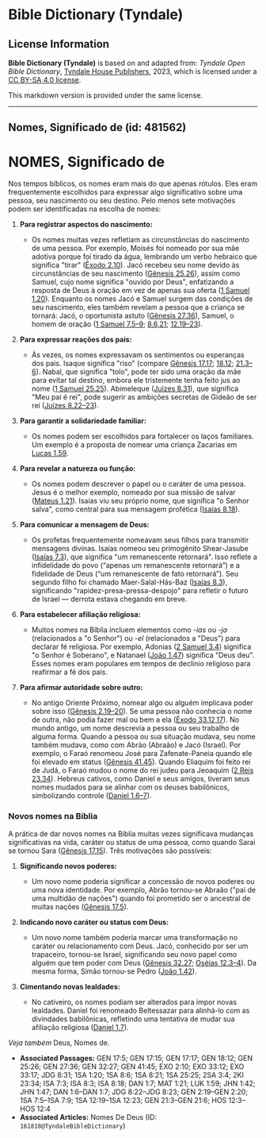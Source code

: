# Bible Dictionary (Tyndale)

## License Information

**Bible Dictionary (Tyndale)** is based on and adapted from: _Tyndale Open Bible Dictionary_, [Tyndale House Publishers](https://tyndaleopenresources.com/), 2023, which is licensed under a [CC BY-SA 4.0 license](https://creativecommons.org/licenses/by-sa/4.0/legalcode.en).

This markdown version is provided under the same license.



--------------------------------

## Nomes, Significado de (id: 481562)

NOMES, Significado de
=====================

Nos tempos bíblicos, os nomes eram mais do que apenas rótulos. Eles eram frequentemente escolhidos para expressar algo significativo sobre uma pessoa, seu nascimento ou seu destino. Pelo menos sete motivações podem ser identificadas na escolha de nomes:

1. **Para registrar aspectos do nascimento:**

    * Os nomes muitas vezes refletiam as circunstâncias do nascimento de uma pessoa. Por exemplo, Moisés foi nomeado por sua mãe adotiva porque foi tirado da água, lembrando um verbo hebraico que significa "tirar" ([Êxodo 2\.10](https://ref.ly/Exod2:10)). Jacó recebeu seu nome devido às circunstâncias de seu nascimento ([Gênesis 25\.26](https://ref.ly/Gen25:26)), assim como Samuel, cujo nome significa "ouvido por Deus", enfatizando a resposta de Deus à oração em vez de apenas sua oferta ([1 Samuel 1\.20](https://ref.ly/1Sam1:20)). Enquanto os nomes Jacó e Samuel surgem das condições de seu nascimento, eles também revelam a pessoa que a criança se tornará: Jacó, o oportunista astuto ([Gênesis 27\.36](https://ref.ly/Gen27:36)), Samuel, o homem de oração ([1 Samuel 7\.5–9](https://ref.ly/1Sam7:5-1Sam7:9); [8\.6,21](https://ref.ly/1Sam8:6); [12\.19–23](https://ref.ly/1Sam12:19-1Sam12:23)).
2. **Para expressar reações dos pais:**

    * Às vezes, os nomes expressavam os sentimentos ou esperanças dos pais. Isaque significa "riso" (compare [Gênesis 17\.17](https://ref.ly/Gen17:17); [18\.12](https://ref.ly/Gen18:12); [21\.3–6](https://ref.ly/Gen21:3-Gen21:6)). Nabal, que significa "tolo", pode ter sido uma oração da mãe para evitar tal destino, embora ele tristemente tenha feito jus ao nome ([1 Samuel 25\.25](https://ref.ly/1Sam25:25)). Abimeleque ([Juízes 8\.31](https://ref.ly/Judg8:31)), que significa "Meu pai é rei", pode sugerir as ambições secretas de Gideão de ser rei ([Juízes 8\.22–23](https://ref.ly/Judg8:22-Judg8:23)).
3. **Para garantir a solidariedade familiar:**

    * Os nomes podem ser escolhidos para fortalecer os laços familiares. Um exemplo é a proposta de nomear uma criança Zacarias em [Lucas 1\.59](https://ref.ly/Luke1:59).
4. **Para revelar a natureza ou função:**

    * Os nomes podem descrever o papel ou o caráter de uma pessoa. Jesus é o melhor exemplo, nomeado por sua missão de salvar ([Mateus 1\.21](https://ref.ly/Matt1:21)). Isaías viu seu próprio nome, que significa "o Senhor salva", como central para sua mensagem profética ([Isaías 8\.18](https://ref.ly/Isa8:18)).
5. **Para comunicar a mensagem de Deus:**

    * Os profetas frequentemente nomeavam seus filhos para transmitir mensagens divinas. Isaías nomeou seu primogênito Shear\-Jasube ([Isaías 7\.3](https://ref.ly/Isa7:3)), que significa "um remanescente retornará". Isso reflete a infidelidade do povo (“apenas um remanescente retornará”) e a fidelidade de Deus (“um remanescente de fato retornará”). Seu segundo filho foi chamado Maer\-Salal\-Hás\-Baz ([Isaías 8\.3](https://ref.ly/Isa8:3)), significando "rapidez\-presa\-pressa\-despojo" para refletir o futuro de Israel — derrota estava chegando em breve.
6. **Para estabelecer afiliação religiosa:**

    * Muitos nomes na Bíblia incluem elementos como \-*ias* ou *\-ja* (relacionados a "o Senhor") ou \-*el* (relacionados a "Deus") para declarar fé religiosa. Por exemplo, Adonias ([2 Samuel 3\.4](https://ref.ly/2Sam3:4)) significa "o Senhor é Soberano", e Natanael ([João 1\.47](https://ref.ly/John1:47)) significa "Deus deu". Esses nomes eram populares em tempos de declínio religioso para reafirmar a fé dos pais.
7. **Para afirmar autoridade sobre outro:**

    * No antigo Oriente Próximo, nomear algo ou alguém implicava poder sobre isso ([Gênesis 2\.19–20](https://ref.ly/Gen2:19-Gen2:20)). Se uma pessoa não conhecia o nome de outra, não podia fazer mal ou bem a ela ([Êxodo 33\.12,17](https://ref.ly/Exod33:12)). No mundo antigo, um nome descrevia a pessoa ou seu trabalho de alguma forma. Quando a pessoa ou sua situação mudava, seu nome também mudava, como com Abrão (Abraão) e Jacó (Israel). Por exemplo, o Faraó renomeou José para Zafenate\-Paneia quando ele foi elevado em status ([Gênesis 41\.45](https://ref.ly/Gen41:45)). Quando Eliaquim foi feito rei de Judá, o Faraó mudou o nome do rei judeu para Jeoaquim ([2 Reis 23\.34](https://ref.ly/2Kgs23:34)). Hebreus cativos, como Daniel e seus amigos, tiveram seus nomes mudados para se alinhar com os deuses babilônicos, simbolizando controle ([Daniel 1\.6–7](https://ref.ly/Dan1:6-Dan1:7)).

### Novos nomes na Bíblia

A prática de dar novos nomes na Bíblia muitas vezes significava mudanças significativas na vida, caráter ou status de uma pessoa, como quando Sarai se tornou Sara ([Gênesis 17\.15](https://ref.ly/Gen17:15)). Três motivações são possíveis:

1. **Significando novos poderes:**

    * Um novo nome poderia significar a concessão de novos poderes ou uma nova identidade. Por exemplo, Abrão tornou\-se Abraão ("pai de uma multidão de nações") quando foi prometido ser o ancestral de muitas nações ([Gênesis 17\.5](https://ref.ly/Gen17:5)).
2. **Indicando novo caráter ou status com Deus:**

    * Um novo nome também poderia marcar uma transformação no caráter ou relacionamento com Deus. Jacó, conhecido por ser um trapaceiro, tornou\-se Israel, significando seu novo papel como alguém que tem poder com Deus ([Gênesis 32\.27](https://ref.ly/Gen32:27); [Oséias 12\.3–4](https://ref.ly/Hos12:3-Hos12:4)). Da mesma forma, Simão tornou\-se Pedro ([João 1\.42](https://ref.ly/John1:42)).
3. **Cimentando novas lealdades:**

    * No cativeiro, os nomes podiam ser alterados para impor novas lealdades. Daniel foi renomeado Beltessazar para alinhá\-lo com as divindades babilônicas, refletindo uma tentativa de mudar sua afiliação religiosa ([Daniel 1\.7](https://ref.ly/Dan1:7)).

*Veja também* Deus, Nomes de.

* **Associated Passages:** GEN 17:5; GEN 17:15; GEN 17:17; GEN 18:12; GEN 25:26; GEN 27:36; GEN 32:27; GEN 41:45; EXO 2:10; EXO 33:12; EXO 33:17; JDG 8:31; 1SA 1:20; 1SA 8:6; 1SA 8:21; 1SA 25:25; 2SA 3:4; 2KI 23:34; ISA 7:3; ISA 8:3; ISA 8:18; DAN 1:7; MAT 1:21; LUK 1:59; JHN 1:42; JHN 1:47; DAN 1:6–DAN 1:7; JDG 8:22–JDG 8:23; GEN 2:19–GEN 2:20; 1SA 7:5–1SA 7:9; 1SA 12:19–1SA 12:23; GEN 21:3–GEN 21:6; HOS 12:3–HOS 12:4
* **Associated Articles:** Nomes De Deus (ID: `161818@TyndaleBibleDictionary`)

